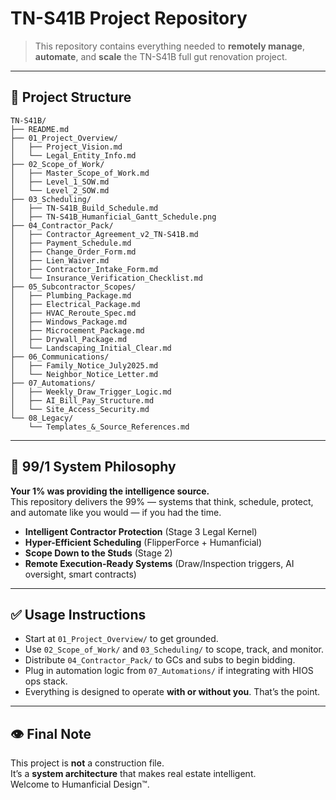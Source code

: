 # TN-S41B Project Repository

> 
> This repository contains everything needed to **remotely manage**, **automate**, and **scale** the TN-S41B full gut renovation project.

---

## 📂 Project Structure

```
TN-S41B/
├── README.md
├── 01_Project_Overview/
│   ├── Project_Vision.md
│   └── Legal_Entity_Info.md
├── 02_Scope_of_Work/
│   ├── Master_Scope_of_Work.md
│   ├── Level_1_SOW.md
│   └── Level_2_SOW.md
├── 03_Scheduling/
│   ├── TN-S41B_Build_Schedule.md
│   ├── TN-S41B_Humanficial_Gantt_Schedule.png
├── 04_Contractor_Pack/
│   ├── Contractor_Agreement_v2_TN-S41B.md
│   ├── Payment_Schedule.md
│   ├── Change_Order_Form.md
│   ├── Lien_Waiver.md
│   ├── Contractor_Intake_Form.md
│   └── Insurance_Verification_Checklist.md
├── 05_Subcontractor_Scopes/
│   ├── Plumbing_Package.md
│   ├── Electrical_Package.md
│   ├── HVAC_Reroute_Spec.md
│   ├── Windows_Package.md
│   ├── Microcement_Package.md
│   ├── Drywall_Package.md
│   └── Landscaping_Initial_Clear.md
├── 06_Communications/
│   ├── Family_Notice_July2025.md
│   └── Neighbor_Notice_Letter.md
├── 07_Automations/
│   ├── Weekly_Draw_Trigger_Logic.md
│   ├── AI_Bill_Pay_Structure.md
│   └── Site_Access_Security.md
└── 08_Legacy/
    └── Templates_&_Source_References.md
```

---

## 🧠 99/1 System Philosophy

**Your 1% was providing the intelligence source.**  
This repository delivers the 99% — systems that think, schedule, protect, and automate like you would — if you had the time.

- **Intelligent Contractor Protection** (Stage 3 Legal Kernel)
- **Hyper-Efficient Scheduling** (FlipperForce + Humanficial)
- **Scope Down to the Studs** (Stage 2)
- **Remote Execution-Ready Systems** (Draw/Inspection triggers, AI oversight, smart contracts)

---

## ✅ Usage Instructions

- Start at `01_Project_Overview/` to get grounded.
- Use `02_Scope_of_Work/` and `03_Scheduling/` to scope, track, and monitor.
- Distribute `04_Contractor_Pack/` to GCs and subs to begin bidding.
- Plug in automation logic from `07_Automations/` if integrating with HIOS ops stack.
- Everything is designed to operate **with or without you**. That’s the point.

---

## 👁️ Final Note

This project is **not** a construction file.  
It’s a **system architecture** that makes real estate intelligent.  
Welcome to Humanficial Design™.
